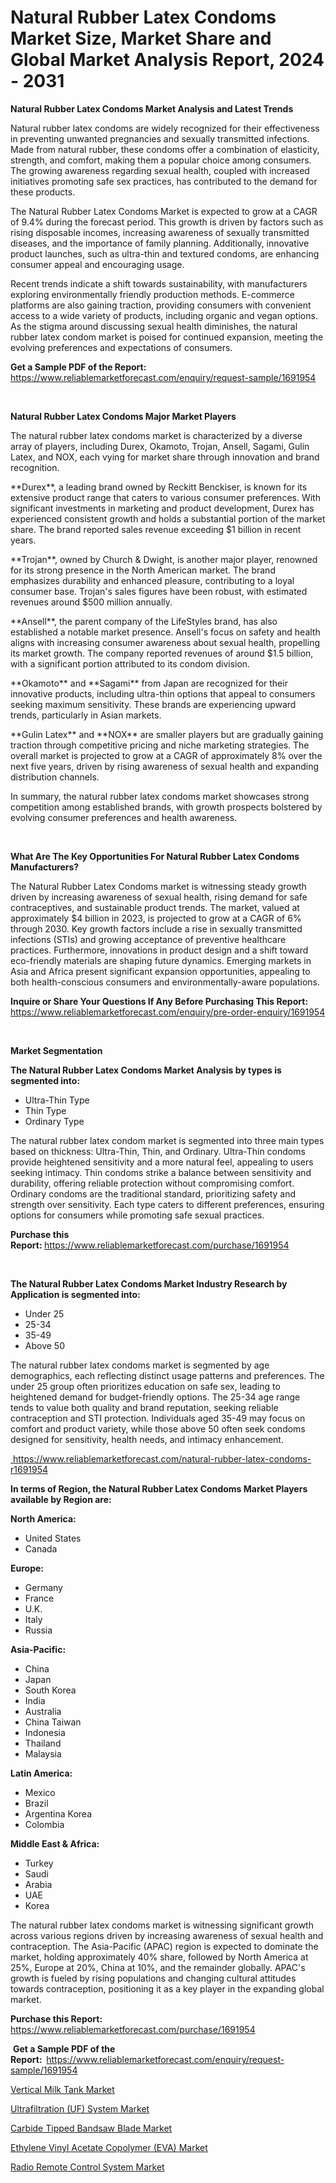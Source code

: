 <p><h1>Natural Rubber Latex Condoms Market Size, Market Share and Global Market Analysis Report, 2024 - 2031</h1></p><p><strong>Natural Rubber Latex Condoms Market Analysis and Latest Trends</strong></p>
<p><p>Natural rubber latex condoms are widely recognized for their effectiveness in preventing unwanted pregnancies and sexually transmitted infections. Made from natural rubber, these condoms offer a combination of elasticity, strength, and comfort, making them a popular choice among consumers. The growing awareness regarding sexual health, coupled with increased initiatives promoting safe sex practices, has contributed to the demand for these products.</p><p>The Natural Rubber Latex Condoms Market is expected to grow at a CAGR of 9.4% during the forecast period. This growth is driven by factors such as rising disposable incomes, increasing awareness of sexually transmitted diseases, and the importance of family planning. Additionally, innovative product launches, such as ultra-thin and textured condoms, are enhancing consumer appeal and encouraging usage.</p><p>Recent trends indicate a shift towards sustainability, with manufacturers exploring environmentally friendly production methods. E-commerce platforms are also gaining traction, providing consumers with convenient access to a wide variety of products, including organic and vegan options. As the stigma around discussing sexual health diminishes, the natural rubber latex condom market is poised for continued expansion, meeting the evolving preferences and expectations of consumers.</p></p>
<p><strong>Get a Sample PDF of the Report:&nbsp;</strong> <a href="https://www.reliablemarketforecast.com/enquiry/request-sample/1691954?utm_campaign=1326&utm_medium=2&utm_source=Github&utm_content=ia&utm_term=19102024&utm_id=natural-rubber-latex-condoms">https://www.reliablemarketforecast.com/enquiry/request-sample/1691954</a></p>
<p>&nbsp;</p>
<p><strong>Natural Rubber Latex Condoms Major Market Players</strong></p>
<p><p>The natural rubber latex condoms market is characterized by a diverse array of players, including Durex, Okamoto, Trojan, Ansell, Sagami, Gulin Latex, and NOX, each vying for market share through innovation and brand recognition.</p><p>**Durex**, a leading brand owned by Reckitt Benckiser, is known for its extensive product range that caters to various consumer preferences. With significant investments in marketing and product development, Durex has experienced consistent growth and holds a substantial portion of the market share. The brand reported sales revenue exceeding $1 billion in recent years.</p><p>**Trojan**, owned by Church & Dwight, is another major player, renowned for its strong presence in the North American market. The brand emphasizes durability and enhanced pleasure, contributing to a loyal consumer base. Trojan's sales figures have been robust, with estimated revenues around $500 million annually.</p><p>**Ansell**, the parent company of the LifeStyles brand, has also established a notable market presence. Ansell's focus on safety and health aligns with increasing consumer awareness about sexual health, propelling its market growth. The company reported revenues of around $1.5 billion, with a significant portion attributed to its condom division.</p><p>**Okamoto** and **Sagami** from Japan are recognized for their innovative products, including ultra-thin options that appeal to consumers seeking maximum sensitivity. These brands are experiencing upward trends, particularly in Asian markets.</p><p>**Gulin Latex** and **NOX** are smaller players but are gradually gaining traction through competitive pricing and niche marketing strategies. The overall market is projected to grow at a CAGR of approximately 8% over the next five years, driven by rising awareness of sexual health and expanding distribution channels. </p><p>In summary, the natural rubber latex condoms market showcases strong competition among established brands, with growth prospects bolstered by evolving consumer preferences and health awareness.</p></p>
<p>&nbsp;</p>
<p><strong>What Are The Key Opportunities For Natural Rubber Latex Condoms Manufacturers?</strong></p>
<p><p>The Natural Rubber Latex Condoms market is witnessing steady growth driven by increasing awareness of sexual health, rising demand for safe contraceptives, and sustainable product trends. The market, valued at approximately $4 billion in 2023, is projected to grow at a CAGR of 6% through 2030. Key growth factors include a rise in sexually transmitted infections (STIs) and growing acceptance of preventive healthcare practices. Furthermore, innovations in product design and a shift toward eco-friendly materials are shaping future dynamics. Emerging markets in Asia and Africa present significant expansion opportunities, appealing to both health-conscious consumers and environmentally-aware populations.</p></p>
<p><strong>Inquire or Share Your Questions If Any Before Purchasing This Report:</strong> <a href="https://www.reliablemarketforecast.com/enquiry/pre-order-enquiry/1691954?utm_campaign=1326&utm_medium=2&utm_source=Github&utm_content=ia&utm_term=19102024&utm_id=natural-rubber-latex-condoms">https://www.reliablemarketforecast.com/enquiry/pre-order-enquiry/1691954</a></p>
<p>&nbsp;</p>
<p><strong>Market Segmentation</strong></p>
<p><strong>The Natural Rubber Latex Condoms Market Analysis by types is segmented into:</strong></p>
<p><ul><li>Ultra-Thin Type</li><li>Thin Type</li><li>Ordinary Type</li></ul></p>
<p><p>The natural rubber latex condom market is segmented into three main types based on thickness: Ultra-Thin, Thin, and Ordinary. Ultra-Thin condoms provide heightened sensitivity and a more natural feel, appealing to users seeking intimacy. Thin condoms strike a balance between sensitivity and durability, offering reliable protection without compromising comfort. Ordinary condoms are the traditional standard, prioritizing safety and strength over sensitivity. Each type caters to different preferences, ensuring options for consumers while promoting safe sexual practices.</p></p>
<p><strong>Purchase this Report:&nbsp;</strong><a href="https://www.reliablemarketforecast.com/purchase/1691954?utm_campaign=1326&utm_medium=2&utm_source=Github&utm_content=ia&utm_term=19102024&utm_id=natural-rubber-latex-condoms">https://www.reliablemarketforecast.com/purchase/1691954</a></p>
<p>&nbsp;</p>
<p><strong>The Natural Rubber Latex Condoms Market Industry Research by Application is segmented into:</strong></p>
<p><ul><li>Under 25</li><li>25-34</li><li>35-49</li><li>Above 50</li></ul></p>
<p><p>The natural rubber latex condoms market is segmented by age demographics, each reflecting distinct usage patterns and preferences. The under 25 group often prioritizes education on safe sex, leading to heightened demand for budget-friendly options. The 25-34 age range tends to value both quality and brand reputation, seeking reliable contraception and STI protection. Individuals aged 35-49 may focus on comfort and product variety, while those above 50 often seek condoms designed for sensitivity, health needs, and intimacy enhancement.</p></p>
<p><a href="https://www.reliablemarketforecast.com/natural-rubber-latex-condoms-r1691954?utm_campaign=1326&utm_medium=2&utm_source=Github&utm_content=ia&utm_term=19102024&utm_id=natural-rubber-latex-condoms">&nbsp;https://www.reliablemarketforecast.com/natural-rubber-latex-condoms-r1691954</a></p>
<p><strong>In terms of Region, the Natural Rubber Latex Condoms Market Players available by Region are:</strong></p>
<p>
    <p> <strong> North America: </strong>
        <ul>
            <li>United States</li>
            <li>Canada</li>
        </ul>
        </p> 
    <p> <strong> Europe: </strong>
        <ul>
            <li>Germany</li>
            <li>France</li>
            <li>U.K.</li>
            <li>Italy</li>
            <li>Russia</li>
        </ul>
        </p> 
    <p> <strong> Asia-Pacific: </strong>
        <ul>
            <li>China</li>
            <li>Japan</li>
            <li>South Korea</li>
            <li>India</li>
            <li>Australia</li>
            <li>China Taiwan</li>
            <li>Indonesia</li>
            <li>Thailand</li>
            <li>Malaysia</li>
        </ul>
        </p> 
    <p> <strong> Latin America: </strong>
        <ul>
            <li>Mexico</li>
            <li>Brazil</li>
            <li>Argentina Korea</li>
            <li>Colombia</li>
        </ul>
        </p> 
    <p> <strong> Middle East & Africa: </strong>
        <ul>
            <li>Turkey</li>
            <li>Saudi</li>
            <li>Arabia</li>
            <li>UAE</li>
            <li>Korea</li>
        </ul>
    </p>
    </p>
<p><p>The natural rubber latex condoms market is witnessing significant growth across various regions driven by increasing awareness of sexual health and contraception. The Asia-Pacific (APAC) region is expected to dominate the market, holding approximately 40% share, followed by North America at 25%, Europe at 20%, China at 10%, and the remainder globally. APAC's growth is fueled by rising populations and changing cultural attitudes towards contraception, positioning it as a key player in the expanding global market.</p></p>
<p><strong>Purchase this Report: </strong><a href="https://www.reliablemarketforecast.com/purchase/1691954?utm_campaign=1326&utm_medium=2&utm_source=Github&utm_content=ia&utm_term=19102024&utm_id=natural-rubber-latex-condoms">https://www.reliablemarketforecast.com/purchase/1691954</a></p>
<p>&nbsp;<strong>Get a Sample PDF of the Report:&nbsp;&nbsp;</strong><a href="https://www.reliablemarketforecast.com/enquiry/request-sample/1691954?utm_campaign=1326&utm_medium=2&utm_source=Github&utm_content=ia&utm_term=19102024&utm_id=natural-rubber-latex-condoms">https://www.reliablemarketforecast.com/enquiry/request-sample/1691954</a></p>
<p><strong></strong></p>
<p><p><a href="https://issuu.com/reportprime-2/docs/vertical-milk-tank-market-size-2030_4d85961f130078?utm_campaign=1326&utm_medium=2&utm_source=Github&utm_content=ia&utm_term=19102024&utm_id=natural-rubber-latex-condoms">Vertical Milk Tank Market</a></p><p><a href="https://github.com/irfadac/Market-Research-Report-List-5/blob/main/ultrafiltration-uf-system-market.md?utm_campaign=1326&utm_medium=2&utm_source=Github&utm_content=ia&utm_term=19102024&utm_id=natural-rubber-latex-condoms">Ultrafiltration (UF) System Market</a></p><p><a href="https://issuu.com/reportprime-2/docs/carbide-tipped-bandsaw-blade-market_3a3dd4abc6b649?utm_campaign=1326&utm_medium=2&utm_source=Github&utm_content=ia&utm_term=19102024&utm_id=natural-rubber-latex-condoms">Carbide Tipped Bandsaw Blade Market</a></p><p><a href="https://github.com/ashepherd82/Market-Research-Report-List-6/blob/main/ethylene-vinyl-acetate-copolymer-eva-market.md?utm_campaign=1326&utm_medium=2&utm_source=Github&utm_content=ia&utm_term=19102024&utm_id=natural-rubber-latex-condoms">Ethylene Vinyl Acetate Copolymer (EVA) Market</a></p><p><a href="https://www.linkedin.com/pulse/radio-remote-control-system-market-dynamics-application-types-0lrhf?utm_campaign=1326&utm_medium=2&utm_source=Github&utm_content=ia&utm_term=19102024&utm_id=natural-rubber-latex-condoms">Radio Remote Control System Market</a></p></p>